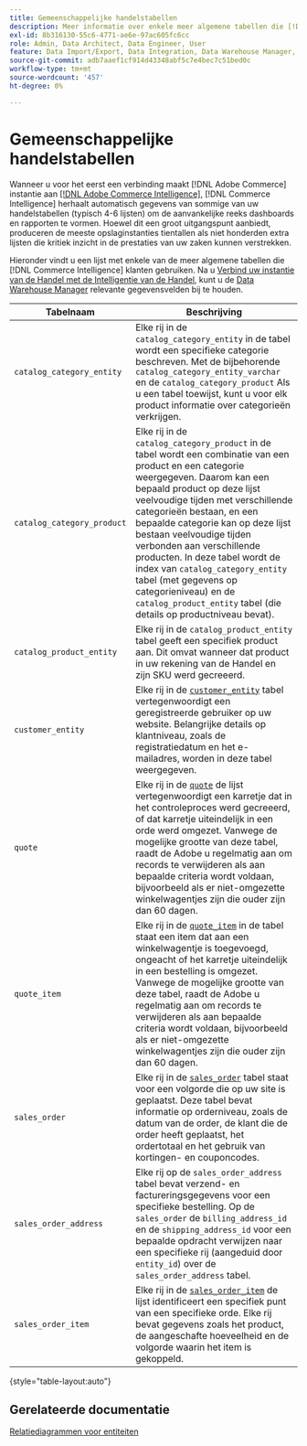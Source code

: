 ```yaml
---
title: Gemeenschappelijke handelstabellen
description: Meer informatie over enkele meer algemene tabellen die [!DNL Commerce Intelligence] klanten gebruiken.
exl-id: 8b316130-55c6-4771-ae6e-97ac605fc6cc
role: Admin, Data Architect, Data Engineer, User
feature: Data Import/Export, Data Integration, Data Warehouse Manager, Commerce Tables
source-git-commit: adb7aaef1cf914d43348abf5c7e4bec7c51bed0c
workflow-type: tm+mt
source-wordcount: '457'
ht-degree: 0%

---
```


# Gemeenschappelijke handelstabellen

Wanneer u voor het eerst een verbinding maakt [!DNL Adobe Commerce] instantie aan [[!DNL Adobe Commerce Intelligence]](../importing-data/integrations/magento.md), [!DNL Commerce Intelligence] herhaalt automatisch gegevens van sommige van uw handelstabellen (typisch 4-6 lijsten) om de aanvankelijke reeks dashboards en rapporten te vormen. Hoewel dit een groot uitgangspunt aanbiedt, produceren de meeste opslaginstanties tientallen als niet honderden extra lijsten die kritiek inzicht in de prestaties van uw zaken kunnen verstrekken.

Hieronder vindt u een lijst met enkele van de meer algemene tabellen die [!DNL Commerce Intelligence] klanten gebruiken. Na u [Verbind uw instantie van de Handel met de Intelligentie van de Handel](../../data-analyst/importing-data/integrations/magento.md), kunt u de [Data Warehouse Manager](../../data-analyst/data-warehouse-mgr/tour-dwm.md) relevante gegevensvelden bij te houden.

| Tabelnaam | Beschrijving |
|---|---|
| `catalog_category_entity` | Elke rij in de `catalog_category_entity` in de tabel wordt een specifieke categorie beschreven. Met de bijbehorende `catalog_category_entity_varchar` en de `catalog_category_product` Als u een tabel toewijst, kunt u voor elk product informatie over categorieën verkrijgen. |
| `catalog_category_product` | Elke rij in de `catalog_category_product` in de tabel wordt een combinatie van een product en een categorie weergegeven. Daarom kan een bepaald product op deze lijst veelvoudige tijden met verschillende categorieën bestaan, en een bepaalde categorie kan op deze lijst bestaan veelvoudige tijden verbonden aan verschillende producten. In deze tabel wordt de index van `catalog_category_entity` tabel (met gegevens op categorieniveau) en de `catalog_product_entity` tabel (die details op productniveau bevat). |
| `catalog_product_entity` | Elke rij in de `catalog_product_entity` tabel geeft een specifiek product aan. Dit omvat wanneer dat product in uw rekening van de Handel en zijn SKU werd gecreeerd. |
| `customer_entity` | Elke rij in de [`customer_entity`](../data-warehouse-mgr/cust-ent-table.md) tabel vertegenwoordigt een geregistreerde gebruiker op uw website. Belangrijke details op klantniveau, zoals de registratiedatum en het e-mailadres, worden in deze tabel weergegeven. |
| `quote` | Elke rij in de [`quote`](../data-warehouse-mgr/sales-flat-quote-table.md) de lijst vertegenwoordigt een karretje dat in het controleproces werd gecreeerd, of dat karretje uiteindelijk in een orde werd omgezet. Vanwege de mogelijke grootte van deze tabel, raadt de Adobe u regelmatig aan om records te verwijderen als aan bepaalde criteria wordt voldaan, bijvoorbeeld als er niet-omgezette winkelwagentjes zijn die ouder zijn dan 60 dagen. |
| `quote_item` | Elke rij in de [`quote_item`](../data-warehouse-mgr/sales-flat-quote-item-table.md) in de tabel staat een item dat aan een winkelwagentje is toegevoegd, ongeacht of het karretje uiteindelijk in een bestelling is omgezet. Vanwege de mogelijke grootte van deze tabel, raadt de Adobe u regelmatig aan om records te verwijderen als aan bepaalde criteria wordt voldaan, bijvoorbeeld als er niet-omgezette winkelwagentjes zijn die ouder zijn dan 60 dagen. |
| `sales_order` | Elke rij in de [`sales_order`](../data-warehouse-mgr/sales-flat-order-table.md) tabel staat voor een volgorde die op uw site is geplaatst. Deze tabel bevat informatie op orderniveau, zoals de datum van de order, de klant die de order heeft geplaatst, het ordertotaal en het gebruik van kortingen- en couponcodes. |
| `sales_order_address` | Elke rij op de `sales_order_address` tabel bevat verzend- en factureringsgegevens voor een specifieke bestelling. Op de `sales_order` de `billing_address_id` en de `shipping_address_id` voor een bepaalde opdracht verwijzen naar een specifieke rij (aangeduid door `entity_id`) over de `sales_order_address` tabel. |
| `sales_order_item` | Elke rij in de [`sales_order_item`](../data-warehouse-mgr/sales-flat-quote-item-table.md) de lijst identificeert een specifiek punt van een specifieke orde. Elke rij bevat gegevens zoals het product, de aangeschafte hoeveelheid en de volgorde waarin het item is gekoppeld. |

{style="table-layout:auto"}

## Gerelateerde documentatie

[Relatiediagrammen voor entiteiten](../data-warehouse-mgr/entity-rel-diag.md)
